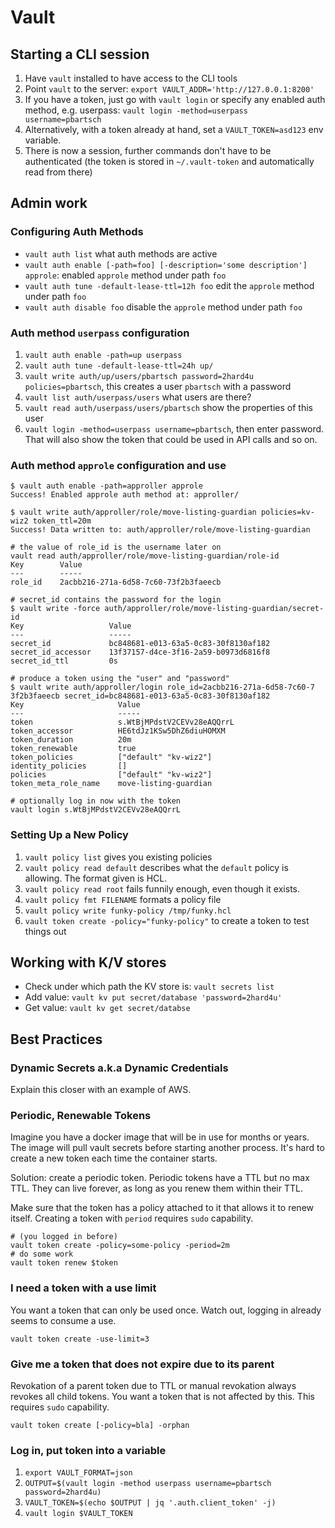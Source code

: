 # Vault

## Starting a CLI session

1. Have `vault` installed to have access to the CLI tools
2. Point `vault` to the server: `export VAULT_ADDR='http://127.0.0.1:8200'`
4. If you have a token, just go with `vault login` or specify any enabled auth method, e.g. userpass: `vault login -method=userpass username=pbartsch`
5. Alternatively, with a token already at hand, set a `VAULT_TOKEN=asd123` env variable.
6. There is now a session, further commands don't have to be authenticated (the token is stored in `~/.vault-token` and automatically read from there)

## Admin work 

### Configuring Auth Methods

* `vault auth list` what auth methods are active
* `vault auth enable [-path=foo] [-description='some description'] approle`: enabled `approle` method under path `foo`
* `vault auth tune -default-lease-ttl=12h foo` edit the `approle` method under path `foo`
* `vault auth disable foo` disable the `approle` method under path `foo`

### Auth method `userpass` configuration

1. `vault auth enable -path=up userpass`
2. `vault auth tune -default-lease-ttl=24h up/`
3. `vault write auth/up/users/pbartsch password=2hard4u policies=pbartsch`, this creates a user `pbartsch` with a password
4. `vault list auth/userpass/users` what users are there?
5. `vault read auth/userpass/users/pbartsch` show the properties of this user
6. `vault login -method=userpass username=pbartsch`, then enter password. That will also show the token that could be used in API calls and so on.

### Auth method `approle` configuration and use

```
$ vault auth enable -path=approller approle
Success! Enabled approle auth method at: approller/

$ vault write auth/approller/role/move-listing-guardian policies=kv-wiz2 token_ttl=20m
Success! Data written to: auth/approller/role/move-listing-guardian

# the value of role_id is the username later on
vault read auth/approller/role/move-listing-guardian/role-id
Key        Value
---        -----
role_id    2acbb216-271a-6d58-7c60-73f2b3faeecb

# secret_id contains the password for the login
$ vault write -force auth/approller/role/move-listing-guardian/secret-id
Key                   Value
---                   -----
secret_id             bc848681-e013-63a5-0c83-30f8130af182
secret_id_accessor    13f37157-d4ce-3f16-2a59-b0973d6816f8
secret_id_ttl         0s

# produce a token using the "user" and "password"
$ vault write auth/approller/login role_id=2acbb216-271a-6d58-7c60-7
3f2b3faeecb secret_id=bc848681-e013-63a5-0c83-30f8130af182
Key                     Value
---                     -----
token                   s.WtBjMPdstV2CEVv28eAQQrrL
token_accessor          HE6tdJz1KSw5DhZ6diuHOMXM
token_duration          20m
token_renewable         true
token_policies          ["default" "kv-wiz2"]
identity_policies       []
policies                ["default" "kv-wiz2"]
token_meta_role_name    move-listing-guardian

# optionally log in now with the token
vault login s.WtBjMPdstV2CEVv28eAQQrrL
```

### Setting Up a New Policy

1. `vault policy list` gives you existing policies
2. `vault policy read default` describes what the `default` policy is allowing. The format given is HCL.
3. `vault policy read root` fails funnily enough, even though it exists.
4. `vault policy fmt FILENAME` formats a policy file
5. `vault policy write funky-policy /tmp/funky.hcl`
6. `vault token create -policy="funky-policy"` to create a token to test things out

## Working with K/V stores

* Check under which path the KV store is: `vault secrets list`
* Add value: `vault kv put secret/database 'password=2hard4u'`
* Get value: `vault kv get secret/databse`


## Best Practices

### Dynamic Secrets a.k.a Dynamic Credentials

Explain this closer with an example of AWS.

### Periodic, Renewable Tokens

Imagine you have a docker image that will be in use for months or years. The image will pull vault secrets before starting another process. It's hard to create a new token each time the container starts.

Solution: create a periodic token. Periodic tokens have a TTL but no max TTL. They can live forever, as long as you renew them within their TTL.

Make sure that the token has a policy attached to it that allows it to renew itself. Creating a token with `period` requires `sudo` capability.

```
# (you logged in before)
vault token create -policy=some-policy -period=2m
# do some work
vault token renew $token

```

### I need a token with a use limit

You want a token that can only be used once. Watch out, logging in already seems to consume a use.

```
vault token create -use-limit=3
```

### Give me a token that does not expire due to its parent

Revokation of a parent token due to TTL or manual revokation always revokes all child tokens. You want a token that is not affected by this. This requires `sudo` capability.

```
vault token create [-policy=bla] -orphan
```

### Log in, put token into a variable

1. `export VAULT_FORMAT=json`
2. `OUTPUT=$(vault login -method userpass username=pbartsch password=2hard4u)`
3. `VAULT_TOKEN=$(echo $OUTPUT | jq '.auth.client_token' -j)`
4. `vault login $VAULT_TOKEN`

